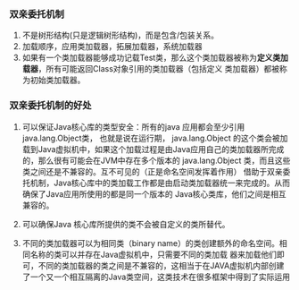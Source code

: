 ### 双亲委托机制

1. 不是树形结构(只是逻辑树形结构)，而是包含/包装关系。
2. 加载顺序，应用类加载器，拓展加载器，系统加载器
3. 如果有一个类加载器能够成功记载Test类，那么这个类加载器被称为**定义类加载器**，所有可能返回Class对象引用的类加载器（包括定义
类加载器）都被称为初始类加载器。


### 双亲委托机制的好处
1. 可以保证Java核心库的类型安全：所有的java 应用都会至少引用java.lang.Object类， 也就是说在运行期， java.lang.Object
的这个类会被加载到Java虚拟机中，如果这个加载过程是由Java应用自己的类加载器所完成的，那么很有可能会在JVM中存在多个版本的
java.lang.Object 类，而且这些类之间还是不兼容的。互不可见的（正是命名空间发挥着作用）
借助于双亲委托机制，Java核心库中的类加载工作都是由启动类加载器统一来完成的。从而确保了Java应用所使用的都是同一个版本的
Java核心类库，他们之间是相互兼容的。

2. 可以确保Java 核心库所提供的类不会被自定义的类所替代。

3. 不同的类加载器可以为相同类（binary name）的类创建额外的命名空间。相同名称的类可以并存在Java虚拟机中，只需要不同的类加载
器来加载他们即可，不同的类加载器的类之间是不兼容的，这相当于在JAVA虚拟机内部创建了一个又一个相互隔离的Java类空间，这类技术在很多框架中得到了实际运用